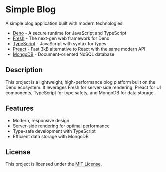 # Simple Blog

A simple blog application built with modern technologies:

- [Deno](https://deno.land/) - A secure runtime for JavaScript and TypeScript
- [Fresh](https://fresh.deno.dev/) - The next-gen web framework for Deno
- [TypeScript](https://www.typescriptlang.org/) - JavaScript with syntax for types
- [Preact](https://preactjs.com/) - Fast 3kB alternative to React with the same modern API
- [MongoDB](https://www.mongodb.com/) - Document-oriented NoSQL database

## Description

This project is a lightweight, high-performance blog platform built on the Deno ecosystem. It leverages Fresh for server-side rendering, Preact for UI components, TypeScript for type safety, and MongoDB for data storage.

## Features

- Modern, responsive design
- Server-side rendering for optimal performance
- Type-safe development with TypeScript
- Efficient data storage with MongoDB

## License

This project is licensed under the [MIT License](LICENSE).